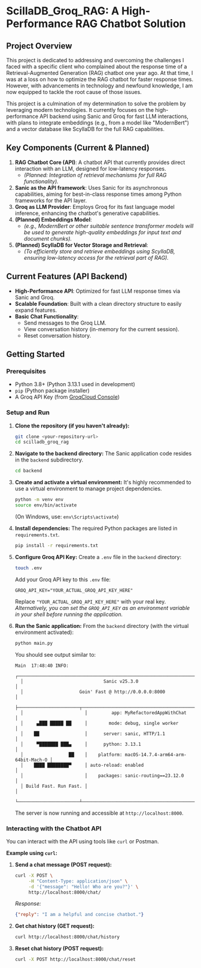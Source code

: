 # ScillaDB_Groq_RAG: A High-Performance RAG Chatbot Solution

## Project Overview

This project is dedicated to addressing and overcoming the challenges I faced with a specific client who complained about the response time of a Retrieval-Augmented Generation (RAG) chatbot one year ago. At that time, I was at a loss on how to optimize the RAG chatbot for faster response times. However, with advancements in technology and newfound knowledge, I am now equipped to tackle the root cause of those issues.

This project is a culmination of my determination to solve the problem by leveraging modern technologies. It currently focuses on the high-performance API backend using Sanic and Groq for fast LLM interactions, with plans to integrate embeddings (e.g., from a model like "ModernBert") and a vector database like ScyllaDB for the full RAG capabilities.

## Key Components (Current & Planned)

1.  **RAG Chatbot Core (API)**: A chatbot API that currently provides direct interaction with an LLM, designed for low-latency responses.
    *   *(Planned: Integration of retrieval mechanisms for full RAG functionality).*
2.  **Sanic as the API framework**: Uses Sanic for its asynchronous capabilities, aiming for best-in-class response times among Python frameworks for the API layer.
3.  **Groq as LLM Provider**: Employs Groq for its fast language model inference, enhancing the chatbot's generative capabilities.
4.  **(Planned) Embeddings Model**:
    *   *(e.g., ModernBert or other suitable sentence transformer models will be used to generate high-quality embeddings for input text and document chunks).*
5.  **(Planned) ScyllaDB for Vector Storage and Retrieval**:
    *   *(To efficiently store and retrieve embeddings using ScyllaDB, ensuring low-latency access for the retrieval part of RAG).*

## Current Features (API Backend)

-   **High-Performance API**: Optimized for fast LLM response times via Sanic and Groq.
-   **Scalable Foundation**: Built with a clean directory structure to easily expand features.
-   **Basic Chat Functionality**:
    -   Send messages to the Groq LLM.
    -   View conversation history (in-memory for the current session).
    -   Reset conversation history.

## Getting Started

### Prerequisites

-   Python 3.8+ (Python 3.13.1 used in development)
-   `pip` (Python package installer)
-   A Groq API Key (from [GroqCloud Console](https://console.groq.com/))

### Setup and Run

1.  **Clone the repository (if you haven't already):**
    ```bash
    git clone <your-repository-url>
    cd scilladb_groq_rag
    ```

2.  **Navigate to the backend directory:**
    The Sanic application code resides in the `backend` subdirectory.
    ```bash
    cd backend
    ```

3.  **Create and activate a virtual environment:**
    It's highly recommended to use a virtual environment to manage project dependencies.
    ```bash
    python -m venv env
    source env/bin/activate
    ```
    (On Windows, use: `env\Scripts\activate`)

4.  **Install dependencies:**
    The required Python packages are listed in `requirements.txt`.
    ```bash
    pip install -r requirements.txt
    ```

5.  **Configure Groq API Key:**
    Create a `.env` file in the `backend` directory:
    ```bash
    touch .env
    ```
    Add your Groq API key to this `.env` file:
    ```
    GROQ_API_KEY="YOUR_ACTUAL_GROQ_API_KEY_HERE"
    ```
    Replace `"YOUR_ACTUAL_GROQ_API_KEY_HERE"` with your real key.
    *Alternatively, you can set the `GROQ_API_KEY` as an environment variable in your shell before running the application.*

6.  **Run the Sanic application:**
    From the `backend` directory (with the virtual environment activated):
    ```bash
    python main.py
    ```
    You should see output similar to:
    ```
    Main  17:48:40 INFO:
      ┌──────────────────────────────────────────────────────────────────────────┐
      │                              Sanic v25.3.0                               │
      │                     Goin' Fast @ http://0.0.0.0:8000                     │
      ├───────────────────────┬──────────────────────────────────────────────────┤
      │                       │         app: MyRefactoredAppWithChat             │
      │     ▄███ █████ ██     │        mode: debug, single worker                │
      │    ██                 │      server: sanic, HTTP/1.1                     │
      │     ▀███████ ███▄     │      python: 3.13.1                              │
      │                 ██    │    platform: macOS-14.7.4-arm64-arm-64bit-Mach-O │
      │    ████ ████████▀     │ auto-reload: enabled                             │
      │                       │    packages: sanic-routing==23.12.0              │
      │ Build Fast. Run Fast. │                                                  │
      └───────────────────────┴──────────────────────────────────────────────────┘
    ```
    The server is now running and accessible at `http://localhost:8000`.

### Interacting with the Chatbot API

You can interact with the API using tools like `curl` or Postman.

**Example using `curl`:**

1.  **Send a chat message (POST request):**
    ```bash
    curl -X POST \
         -H "Content-Type: application/json" \
         -d '{"message": "Hello! Who are you?"}' \
         http://localhost:8000/chat/
    ```
    *Response:*
    ```json
    {"reply": "I am a helpful and concise chatbot."}
    ```

2.  **Get chat history (GET request):**
    ```bash
    curl http://localhost:8000/chat/history
    ```

3.  **Reset chat history (POST request):**
    ```bash
    curl -X POST http://localhost:8000/chat/reset
    ```

